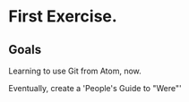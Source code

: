 # First Exercise.
## Goals
Learning to use Git from Atom, now.

Eventually, create a 'People's Guide to "Were"'
